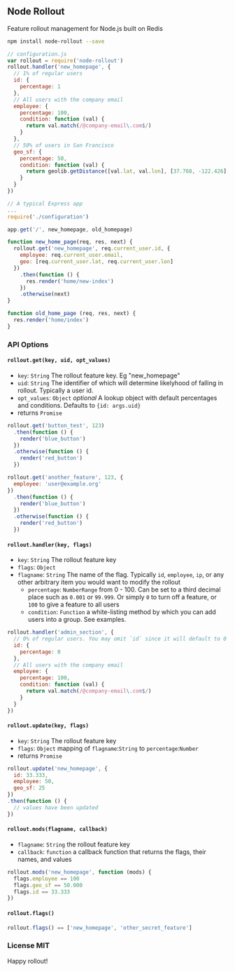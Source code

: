 ## Node Rollout
Feature rollout management for Node.js built on Redis

``` sh
npm install node-rollout --save
```

``` js
// configuration.js
var rollout = require('node-rollout')
rollout.handler('new_homepage', {
  // 1% of regular users
  id: {
    percentage: 1
  },
  // All users with the company email
  employee: {
    percentage: 100,
    condition: function (val) {
      return val.match(/@company-email\.com$/)
    }
  },
  // 50% of users in San Francisco
  geo_sf: {
    percentage: 50,
    condition: function (val) {
      return geolib.getDistance([val.lat, val.lon], [37.768, -122.426], 'miles') < 7
    }
  }
})
```

``` js
// A typical Express app
...
require('./configuration')

app.get('/', new_homepage, old_homepage)

function new_home_page(req, res, next) {
  rollout.get('new_homepage', req.current_user.id, {
    employee: req.current_user.email,
    geo: [req.current_user.lat, req.current_user.lon]
  })
    .then(function () {
      res.render('home/new-index')
    })
    .otherwise(next)
}

function old_home_page (req, res, next) {
  res.render('home/index')
}

```


### API Options

#### `rollout.get(key, uid, opt_values)`

 - `key`: `String` The rollout feature key. Eg "new_homepage"
 - `uid`: `String` The identifier of which will determine likelyhood of falling in rollout. Typically a user id.
 - `opt_values`: `Object` *optional* A lookup object with default percentages and conditions. Defaults to `{id: args.uid}`
 - returns `Promise`

``` js
rollout.get('button_test', 123)
  .then(function () {
    render('blue_button')
  })
  .otherwise(function () {
    render('red_button')
  })

rollout.get('another_feature', 123, {
  employee: 'user@example.org'
})
  .then(function () {
    render('blue_button')
  })
  .otherwise(function () {
    render('red_button')
  })
```

#### `rollout.handler(key, flags)`
 - `key`: `String` The rollout feature key
 - `flags`: `Object`
  - `flagname`: `String` The name of the flag. Typically `id`, `employee`, `ip`, or any other arbitrary item you would want to modify the rollout
    - `percentage`: `NumberRange` from 0 - 100. Can be set to a third decimal place such as `0.001` or `99.999`. Or simply `0` to turn off a feature, or `100` to give a feature to all users
    - `condition`: `Function` a white-listing method by which you can add users into a group. See examples.

``` js
rollout.handler('admin_section', {
  // 0% of regular users. You may omit `id` since it will default to 0
  id: {
    percentage: 0
  },
  // All users with the company email
  employee: {
    percentage: 100,
    condition: function (val) {
      return val.match(/@company-email\.com$/)
    }
  }
})
```

#### `rollout.update(key, flags)`
 - `key`: `String` The rollout feature key
 - `flags`: `Object` mapping of `flagname`:`String` to `percentage`:`Number`
 - returns `Promise`

``` js
rollout.update('new_homepage', {
  id: 33.333,
  employee: 50,
  geo_sf: 25
})
.then(function () {
  // values have been updated
})
```

#### `rollout.mods(flagname, callback)`
 - `flagname`: `String` the rollout feature key
 - `callback`: `function` a callback function that returns the flags, their names, and values

 ``` js
 rollout.mods('new_homepage', function (mods) {
   flags.employee == 100
   flags.geo_sf == 50.000
   flags.id == 33.333
 })
 ```

#### `rollout.flags()`

 ``` js
rollout.flags() == ['new_homepage', 'other_secret_feature']
 ```

### License MIT

Happy rollout!

